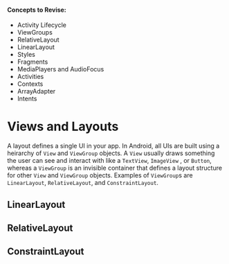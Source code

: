 #### Concepts to Revise:

- Activity Lifecycle
- ViewGroups
- RelativeLayout
- LinearLayout
- Styles
- Fragments
- MediaPlayers and AudioFocus
- Activities
- Contexts
- ArrayAdapter
- Intents

# Views and Layouts

A layout defines a single UI in your app. In Android, all UIs are built using a heirarchy of `View` and `ViewGroup` objects. A `View` usually draws something the user can see and interact with like a `TextView`, `ImageView` , or `Button`, whereas a `ViewGroup` is an invisible container that defines a layout structure for other `View` and `ViewGroup` objects. Examples of `ViewGroup`s are `LinearLayout`, `RelativeLayout`, and `ConstraintLayout`.

## LinearLayout

## RelativeLayout

## ConstraintLayout